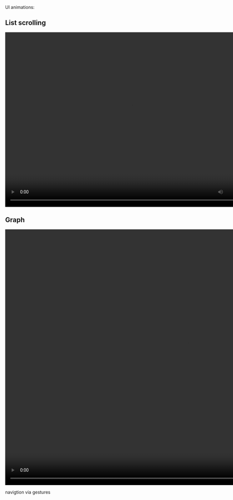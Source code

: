 UI animations: <!--more--> 

## List scrolling 

<video controls="controls" width="812" height="560" name="Video Name" src="https://dl.dropboxusercontent.com/u/2559476/smooth_scrolling_take_1.mov"></video>


## Graph 
<video controls="controls" width="1174" height="820" name="Video Name" src="https://dl.dropboxusercontent.com/u/2559476/animated_gesture_graph.mov"></video>

navigtion via gestures